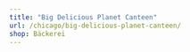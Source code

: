 ```yaml
---
title: "Big Delicious Planet Canteen"
url: /chicago/big-delicious-planet-canteen/
shop: Bäckerei
---
```

